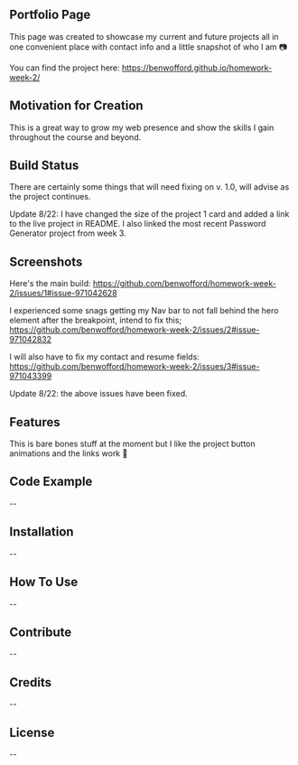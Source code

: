 ## Portfolio Page ##

This page was created to showcase my current and future projects all in one convenient place with contact info and a little snapshot of who I am 📷

You can find the project here: https://benwofford.github.io/homework-week-2/

## Motivation for Creation ##

This is a great way to grow my web presence and show the skills I gain throughout the course and beyond.

## Build Status ##

There are certainly some things that will need fixing on v. 1.0, will advise as the project continues.

Update 8/22: I have changed the size of the project 1 card and added a link to the live project in README. I also linked the most recent Password Generator project from week 3.

## Screenshots ##

Here's the main build:
https://github.com/benwofford/homework-week-2/issues/1#issue-971042628

I experienced some snags getting my Nav bar to not fall behind the hero element after the breakpoint, intend to fix this;
https://github.com/benwofford/homework-week-2/issues/2#issue-971042832

I will also have to fix my contact and resume fields:
https://github.com/benwofford/homework-week-2/issues/3#issue-971043399

Update 8/22: the above issues have been fixed.

## Features ##

This is bare bones stuff at the moment but I like the project button animations and the links work 💁

## Code Example ##

--

## Installation ##

--

## How To Use ##

--

## Contribute ##

--

## Credits ##

--

## License ##

--